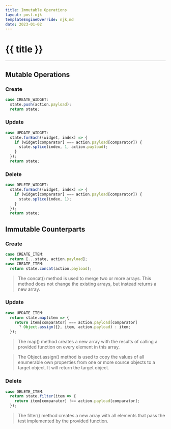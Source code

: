 ```yaml
---
title: Immutable Operations
layout: post.njk
templateEngineOverride: njk,md
date: 2023-01-02
---
```


# {{ title }}

---

## Mutable Operations

### Create

```javascript
case CREATE_WIDGET:
  state.push(action.payload);
  return state;
```

### Update

```javascript
case UPDATE_WIDGET:
  state.forEach((widget, index) => {
    if (widget[comparator] === action.payload[comparator]) {
      state.splice(index, 1, action.payload);
    }
  });
  return state;
```

### Delete

```javascript
case DELETE_WIDGET:
  state.forEach((widget, index) => {
    if (widget[comparator] === action.payload[comparator]) {
      state.splice(index, 1);
    }
  });
  return state;
```

## Immutable Counterparts

### Create

```javascript
case CREATE_ITEM:
  return [...state, action.payload];
case CREATE_ITEM:
  return state.concat(action.payload);
```

> The concat() method is used to merge two or more arrays. This method does not change the existing arrays, but instead returns a new array.

### Update

```javascript
case UPDATE_ITEM:
  return state.map(item => {
    return item[comparator] === action.payload[comparator]
      ? Object.assign({}, item, action.payload) : item;
  });
```

> The map() method creates a new array with the results of calling a provided function on every element in this array.

> The Object.assign() method is used to copy the values of all enumerable own properties from one or more source objects to a target object. It will return the target object.

### Delete

```javascript
case DELETE_ITEM:
  return state.filter(item => {
    return item[comparator] !== action.payload[comparator];
  });
```

> The filter() method creates a new array with all elements that pass the test implemented by the provided function.
